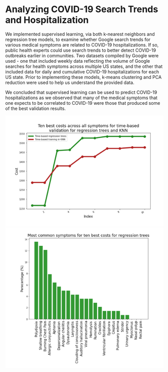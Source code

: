 # Analyzing COVID-19 Search Trends and Hospitalization

We implemented supervised learning, via both k-nearest neighbors and regression tree models, to examine whether Google search trends for various medical symptoms are related to COVID-19 hospitalizations. If so, public health experts could use search trends to better detect COVID-19 outbreaks earlier in communities. Two datasets compiled by Google were used - one that included weekly data reflecting the volume of Google searches for health symptoms across multiple US states, and the other that included data for daily and cumulative COVID-19 hospitalizations for each US state. Prior to implementing these models, k-means clustering and PCA reduction were used to help us understand the provided data.

We concluded that supervised learning can be used to predict COVID-19 hospitalizations as we observed that many of the medical symptoms that one expects to be correlated to COVID-19 were those that produced some of the best validation results.

<img src="preview1.png" width="500">

<img src="preview2.png" width="500">

